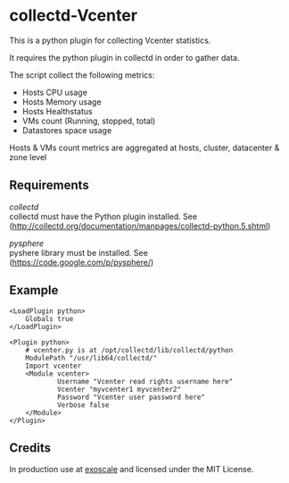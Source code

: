 collectd-Vcenter
================
This is a python plugin for collecting Vcenter statistics.

It requires the python plugin in collectd in order to gather data.

The script collect the following metrics:

- Hosts CPU usage
- Hosts Memory usage
- Hosts Healthstatus
- VMs count (Running, stopped, total)
- Datastores space usage

Hosts & VMs count metrics are aggregated at hosts, cluster, datacenter & zone level

Requirements
------------
*collectd*  
collectd must have the Python plugin installed. See (<http://collectd.org/documentation/manpages/collectd-python.5.shtml>)

*pysphere*  
pyshere library must be installed. See (<https://code.google.com/p/pysphere/>)

Example
-------
    <LoadPlugin python>
        Globals true
    </LoadPlugin>

    <Plugin python>
        # vcenter.py is at /opt/collectd/lib/collectd/python
        ModulePath "/usr/lib64/collectd/"
        Import vcenter
        <Module vcenter>
                Username "Vcenter read rights username here"
                Vcenter "myvcenter1 myvcenter2"
                Password "Vcenter user password here"
                Verbose false
        </Module>
    </Plugin>


Credits
-------

In production use at [exoscale](https://www.exoscale.ch) and licensed under the MIT License.
